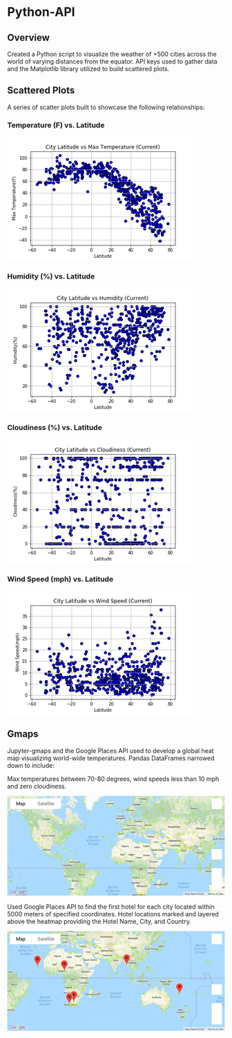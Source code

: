 # Python-API

## Overview

Created a Python script to visualize the weather of +500 cities across the world of varying distances from the equator.  API keys used to gather data and the Matplotlib library utilized to build scattered plots.

## Scattered Plots
A series of scatter plots built to showcase the following relationships:

### Temperature (F) vs. Latitude

![](WeatherPy/Lat_vs_Temp.png)

### Humidity (%) vs. Latitude

![](WeatherPy/Lat_vs_Humidity.png)

### Cloudiness (%) vs. Latitude

![](WeatherPy/Lat_vs_Cloud.png)

### Wind Speed (mph) vs. Latitude

![](WeatherPy/Lat_vs_Wind.png)

## Gmaps

Jupyter-gmaps and the Google Places API used to develop a global heat map visualizing world-wide temperatures.  Pandas DataFrames narrowed down to include:

Max temperatures between 70-80 degrees, wind speeds less than 10 mph and zero cloudiness.

![](WeatherPy/Heatmap_Layer.png)

Used Google Places API to find the first hotel for each city located within 5000 meters of specified coordinates.  Hotel locations marked and layered above the heatmap providing the Hotel Name, City, and Country.

![](WeatherPy/Marker_Heatmap_Layer.png)
